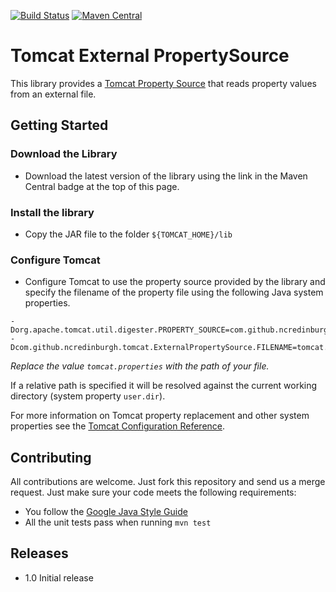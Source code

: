 [![Build Status](https://travis-ci.org/ncredinburgh/tomcat-external-propertysource.svg?branch=master)](https://travis-ci.org/ncredinburgh/tomcat-external-propertysource)
[![Maven Central](https://maven-badges.herokuapp.com/maven-central/com.github.ncredinburgh/tomcat-external-propertysource/badge.svg)](https://maven-badges.herokuapp.com/maven-central/com.github.ncredinburgh/tomcat-external-propertysource)

Tomcat External PropertySource
==============================

This library provides a [Tomcat Property Source](https://tomcat.apache.org/tomcat-7.0-doc/api/org/apache/tomcat/util/IntrospectionUtils.PropertySource.html) that reads property values from an external file. 


Getting Started
---------------
### Download the Library
* Download the latest version of the library using the link in the Maven Central badge at the top of this page.

### Install the library
* Copy the JAR file to the folder `${TOMCAT_HOME}/lib`

### Configure Tomcat
* Configure Tomcat to use the property source provided by the library and specify the filename of the property file using the following Java system properties.

```
-Dorg.apache.tomcat.util.digester.PROPERTY_SOURCE=com.github.ncredinburgh.tomcat.ExternalPropertySource"
-Dcom.github.ncredinburgh.tomcat.ExternalPropertySource.FILENAME=tomcat.properties
```

*Replace the value `tomcat.properties` with the path of your file.* 

If a relative path is specified it will be resolved against the current working directory (system property `user.dir`).

For more information on Tomcat property replacement and other system properties see the [Tomcat Configuration Reference](http://tomcat.apache.org/tomcat-7.0-doc/config/systemprops.html).

Contributing
------------

All contributions are welcome. Just fork this repository and send us a merge request.  Just make sure your code meets the following requirements:

* You follow the [Google Java Style Guide](https://google.github.io/styleguide/javaguide.html)
* All the unit tests pass when running `mvn test`

Releases
--------

- 1.0 Initial release
